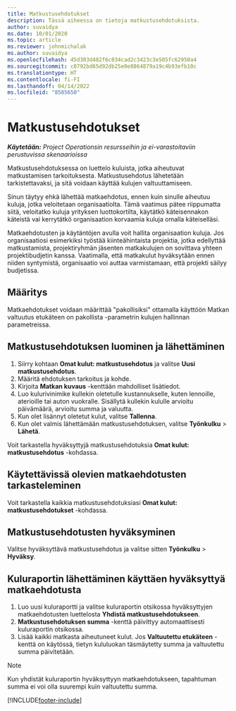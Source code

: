 ```yaml
---
title: Matkustusehdotukset
description: Tässä aiheessa on tietoja matkustusehdotuksista.
author: suvaidya
ms.date: 10/01/2020
ms.topic: article
ms.reviewer: johnmichalak
ms.author: suvaidya
ms.openlocfilehash: 45d303d482f6c034cad2c3423c3e505fc62950a4
ms.sourcegitcommit: c0792bd65d92db25e0e8864879a19c4b93efb10c
ms.translationtype: HT
ms.contentlocale: fi-FI
ms.lasthandoff: 04/14/2022
ms.locfileid: "8585650"
---
```

# <a name="travel-requisitions"></a>Matkustusehdotukset

_**Käytetään:** Project Operationsin resursseihin ja ei-varastoitaviin perustuvissa skenaarioissa_

Matkustusehdotuksessa on luettelo kuluista, jotka aiheutuvat matkustamisen tarkoituksesta. Matkustusehdotus lähetetään tarkistettavaksi, ja sitä voidaan käyttää kulujen valtuuttamiseen.

Sinun täytyy ehkä lähettää matkaehdotus, ennen kuin sinulle aiheutuu kuluja, jotka veloitetaan organisaatiolta. Tämä vaatimus pätee riippumatta siitä, veloitatko kuluja yrityksen luottokortilta, käytätkö käteisennakon käteistä vai kerrytätkö organisaation korvaamia kuluja omalla käteiselläsi.

Matkaehdotusten ja käytäntöjen avulla voit hallita organisaation kuluja. Jos organisaatiosi esimerkiksi työstää kiinteähintaista projektia, jotka edellyttää matkustamista, projektiryhmän jäsenten matkakulujen on sovittava yhteen projektibudjetin kanssa. Vaatimalla, että matkakulut hyväksytään ennen niiden syntymistä, organisaatio voi auttaa varmistamaan, että projekti säilyy budjetissa.

## <a name="configuration"></a>Määritys 

Matkaehdotukset voidaan määrittää "pakollisiksi" ottamalla käyttöön Matkan valtuutus etukäteen on pakollista -parametrin kulujen hallinnan parametreissa. 

## <a name="create-and-submit-a-travel-requisition"></a>Matkustusehdotuksen luominen ja lähettäminen

1. Siirry kohtaan **Omat kulut: matkustusehdotus** ja valitse **Uusi matkustusehdotus**.
2. Määritä ehdotuksen tarkoitus ja kohde.
3. Kirjoita **Matkan kuvaus** -kenttään mahdolliset lisätiedot. 
4. Luo kulurivinimike kullekin oletetulle kustannukselle, kuten lennoille, aterioille tai auton vuokralle. Sisällytä kullekin kululle arvioitu päivämäärä, arvioitu summa ja valuutta. 
5. Kun olet lisännyt oletetut kulut, valitse **Tallenna**.
6. Kun olet valmis lähettämään matkustusehdotuksen, valitse **Työnkulku** > **Lähetä**.

Voit tarkastella hyväksyttyjä matkustusehdotuksia **Omat kulut: matkustusehdotus** -kohdassa. 

## <a name="view-available-travel-requisitions"></a>Käytettävissä olevien matkaehdotusten tarkasteleminen

Voit tarkastella kaikkia matkustusehdotuksiasi **Omat kulut: matkustusehdotukset** -kohdassa.

## <a name="approve-travel-requisitions"></a>Matkustusehdotusten hyväksyminen

Valitse hyväksyttävä matkustusehdotus ja valitse sitten **Työnkulku** > **Hyväksy**.  

## <a name="submit-an-expense-report-using-your-approved-travel-requisition"></a>Kuluraportin lähettäminen käyttäen hyväksyttyä matkaehdotusta

1. Luo uusi kuluraportti ja valitse kuluraportin otsikossa hyväksyttyjen matkaehdotusten luettelosta **Yhdistä matkustusehdotukseen**.
2. **Matkustusehdotuksen summa** -kenttä päivittyy automaattisesti kuluraportin otsikossa.
3. Lisää kaikki matkasta aiheutuneet kulut. Jos **Valtuutettu etukäteen** -kenttä on käytössä, tietyn kululuokan täsmäytetty summa ja valtuutettu summa päivitetään.

> [!NOTE]
> Kun yhdistät kuluraportin hyväksyttyyn matkaehdotukseen, tapahtuman summa ei voi olla suurempi kuin valtuutettu summa. 


[!INCLUDE[footer-include](../includes/footer-banner.md)]